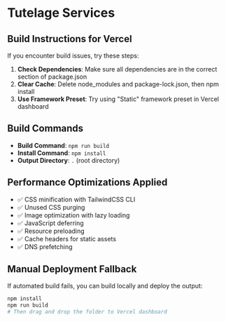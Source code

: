 
# Tutelage Services

## Build Instructions for Vercel

If you encounter build issues, try these steps:

1. **Check Dependencies**: Make sure all dependencies are in the correct section of package.json
2. **Clear Cache**: Delete node_modules and package-lock.json, then npm install
3. **Use Framework Preset**: Try using "Static" framework preset in Vercel dashboard

## Build Commands

- **Build Command**: `npm run build`
- **Install Command**: `npm install`
- **Output Directory**: `.` (root directory)

## Performance Optimizations Applied

- ✅ CSS minification with TailwindCSS CLI
- ✅ Unused CSS purging
- ✅ Image optimization with lazy loading
- ✅ JavaScript deferring
- ✅ Resource preloading
- ✅ Cache headers for static assets
- ✅ DNS prefetching

## Manual Deployment Fallback

If automated build fails, you can build locally and deploy the output:

```bash
npm install
npm run build
# Then drag and drop the folder to Vercel dashboard
```
